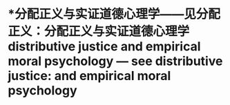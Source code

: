 # \*分配正义与实证道德心理学——见分配正义：分配正义与实证道德心理学 distributive justice and empirical moral psychology — see distributive justice: and empirical moral psychology

